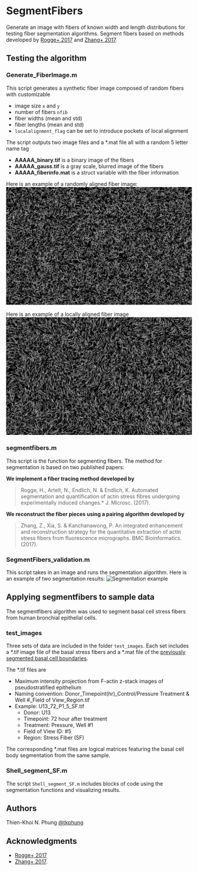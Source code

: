 # SegmentFibers
Generate an image with fibers of known width and length distributions for testing fiber segmentation algorithms. Segment fibers based on methods developed by [Rogge+ 2017](https://doi.org/10.1111/jmi.12593) and [Zhang+ 2017](https://bmcbioinformatics.biomedcentral.com/articles/10.1186/s12859-017-1684-y).

## Testing the algorithm

### Generate_FiberImage.m
This script generates a synthetic fiber image composed of random fibers with customizable 
* image size `x` and `y`
* number of fibers `nfib`
* fiber widths (mean and std) 
* fiber lengths (mean and std)
* `localalignment_flag` can be set to introduce pockets of local alignment

The script outputs two image files and a *.mat file all with a random 5 letter name tag
* **AAAAA_binary.tif** is a binary image of the fibers
* **AAAAA_gauss.tif** is a gray scale, blurred image of the fibers
* **AAAAA_fiberinfo.mat** is a struct variable with the fiber information

Here is an example of a randomly aligned fiber image:
![Randomly Aligned](/randomalign_example/PYWDF_gauss.png)

Here is an example of a locally aligned fiber image
![Locally Aligned](/localalign_example/IGOTA_gauss.png)


### segmentfibers.m
This script is the function for segmenting fibers. The method for segmentation is based on two published papers:

**We implement a fiber tracing method developed by**

> Rogge, H., Artelt, N., Endlich, N. & Endlich, K. Automated segmentation
> and quantification of actin stress fibres undergoing experimentally
> induced changes.* J. Microsc. (2017).

**We reconstruct the fiber pieces using a pairing algorithm developed by**

> Zhang, Z., Xia, S. & Kanchanawong, P. An integrated enhancement and
> reconstruction strategy for the quantitative extraction of actin stress
> fibers from fluorescence micrographs. BMC Bioinformatics. (2017).


### SegmentFibers_validation.m
This script takes in an image and runs the segmentation algorithm.
Here is an example of two segmentation results:
![Segmentation example](SegmentationExample.png)


## Applying segmentfibers to sample data
The segmentfibers algorithm was used to segment basal cell stress fibers from human bronchial epithelial cells.

### test_images

Three sets of data are included in the folder `test_images`. Each set includes a *.tif image file of the basal stress fibers and a *.mat file of the [previously segmented basal cell boundaries](https://github.com/tkphung/CellSegmentation).

The *.tif files are
* Maximum intensity projection from F-actin z-stack images of pseudostratified epithelium
* Naming convention: Donor_Timepoint(hr)_Control/Pressure Treatment & Well #_Field of View_Region.tif
* Example: U13_72_P1_5_SF.tif  
    * Donor: U13
    * Timepoint: 72 hour after treatment
    * Treatment: Pressure, Well #1
    * Field of View ID: #5
    * Region: Stress Fiber (SF)

The corresponding *.mat files are logical matrices featuring the basal cell body segmentation from the same sample.

### Shell_segment_SF.m

The script `Shell_segment_SF.m` includes blocks of code using the segmentation functions and visualizing results.

## Authors

Thien-Khoi N. Phung
[@tkphung](https://twitter.com/tkphung)


## Acknowledgments

* [Rogge+ 2017](https://doi.org/10.1111/jmi.12593)
* [Zhang+ 2017](https://bmcbioinformatics.biomedcentral.com/articles/10.1186/s12859-017-1684-y).
